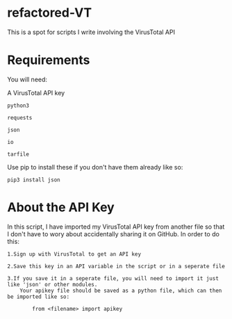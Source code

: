 # refactored-VT
This is a spot for scripts I write involving the VirusTotal API

# Requirements
You will need: 

A VirusTotal API key

	python3

	requests

	json

	io

	tarfile

Use pip to install these if you don't have them already like so: 

	pip3 install json

# About the API Key

In this script, I have imported my VirusTotal API key from another file so that I don't have to wory about accidentally sharing it on GitHub. In order to do this: 

	1.Sign up with VirusTotal to get an API key
	
	2.Save this key in an API variable in the script or in a seperate file
	
	3.If you save it in a seperate file, you will need to import it just like 'json' or other modules. 
		Your apikey file should be saved as a python file, which can then be imported like so: 
		
			from <filename> import apikey
